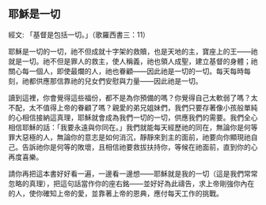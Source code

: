 ## 耶穌是一切 ##

經文: 「基督是包括一切。」（歌羅西書三：11）



耶穌是一切的一切，祂不但成就十字架的救贖，也是天地的主，寶座上的王——祂就是一切。祂不但是罪人的救主，使人稱義，祂也領人成聖，建立基督的身體；祂關心每一個人，即使最爛的人，祂也眷顧——因此祂是一切的一切。每天每時每刻，祂都供應那信靠祂的兒女們安慰與力量——因此祂是一切。

讀到這裡，你會覺得這些福份，都不是為你預備的嗎？你覺得自己太軟弱了嗎？太不配，太不值得上帝的眷顧了嗎？親愛的弟兄姐妹們，我們只要存著像小孩般單純的心相信接納這真理，耶穌就會成為我們一切的一切，供應我們的需要。我們全心相信耶穌的話：「我要永遠與你同在。」我們就能每天經歷祂的同在，無論你是何等罪大惡極的人，無論你的意志是如何消沉，靜靜來到主的面前，祂要向你顯現祂自己。告訴祂你是何等的敗壞，且相信祂要救拔扶持你，等候在祂面前，直到你的心再度喜樂。

請你再把這本書好好看一遍，一邊看一邊想——耶穌就是我的一切（這是我們常常忽略的真理），把這句話當作你的座右銘——並好好為此禱告，求上帝剛強你內在的人，使你確知上帝的愛，並靠著上帝的恩典，應付每天工作的挑戰。